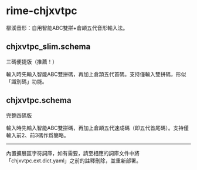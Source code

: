 # rime-chjxvtpc

柳溪音形：自用智能ABC雙拼+倉頡五代音形輸入法。

## chjxvtpc_slim.schema
三碼便捷版（推薦！）

輸入時先輸入智能ABC雙拼碼，再加上倉頡五代首碼。支持僅輸入雙拼碼，形似「識別碼」功能。

## chjxvtpc.schema
完整四碼版

輸入時先輸入智能ABC雙拼碼，再加上倉頡五代速成碼（即五代首尾碼）。支持僅輸入前2、前3碼作爲簡略。

---
內置擴展區字符詞庫，如有需要，請至相應的詞庫文件中將「chjxvtpc.ext.dict.yaml」之前的註釋刪除，並重新部署。